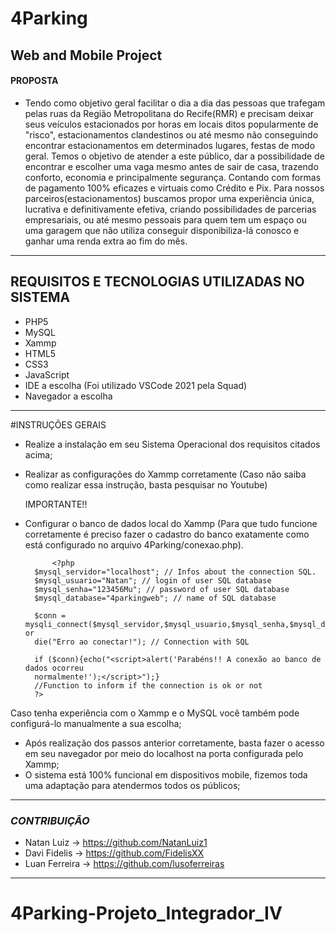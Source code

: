 # 4Parking

## Web and Mobile Project

  #### PROPOSTA
  
- Tendo como objetivo geral facilitar o dia a dia das pessoas que trafegam pelas ruas da Região Metropolitana do Recife(RMR) e precisam deixar seus veículos estacionados por horas em locais ditos popularmente de "risco", estacionamentos clandestinos ou até mesmo não conseguindo encontrar estacionamentos em determinados lugares, festas de modo geral. Temos o objetivo de atender a este público, dar a possibilidade de encontrar e escolher uma vaga mesmo antes de sair de casa, trazendo conforto, economia e principalmente segurança. Contando com formas de pagamento 100% eficazes e virtuais como Crédito e Pix.
Para nossos parceiros(estacionamentos) buscamos propor uma experiência única, lucrativa e definitivamente efetiva, criando possibilidades de parcerias empresariais, ou até mesmo pessoais para quem tem um espaço ou uma garagem que não utiliza conseguir disponibiliza-lá conosco e ganhar uma renda extra ao fim do mês.

--------------------------------------------------------------------------

  ## REQUISITOS E TECNOLOGIAS UTILIZADAS NO SISTEMA
  
- PHP5
- MySQL
- Xammp
- HTML5
- CSS3
- JavaScript
- IDE a escolha (Foi utilizado VSCode 2021 pela Squad)
- Navegador a escolha

--------------------------------------------------------------------------------

  #INSTRUÇÕES GERAIS

- Realize a instalação em seu Sistema Operacional dos requisitos citados acima;
- Realizar as configurações do Xammp corretamente (Caso não saiba como realizar essa instrução, basta pesquisar no Youtube)

    IMPORTANTE!!
- Configurar o banco de dados local do Xammp (Para que tudo funcione corretamente é preciso fazer o cadastro do banco exatamente como está configurado no arquivo 4Parking/conexao.php).

			<?php
		$mysql_servidor="localhost"; // Infos about the connection SQL.
		$mysql_usuario="Natan"; // login of user SQL database
		$mysql_senha="123456Mu"; // password of user SQL database
		$mysql_database="4parkingweb"; // name of SQL database

		$conn = mysqli_connect($mysql_servidor,$mysql_usuario,$mysql_senha,$mysql_database) or
		die("Erro ao conectar!"); // Connection with SQL

		if ($conn){echo("<script>alert('Parabéns!! A conexão ao banco de dados ocorreu
		normalmente!');</script>");}
		//Function to inform if the connection is ok or not
		?>
Caso tenha experiência com o Xammp e o MySQL você também pode configurá-lo manualmente a sua escolha;

- Após realização dos passos anterior corretamente, basta fazer o acesso em seu navegador por meio do localhost na porta configurada pelo Xammp;
- O sistema está 100% funcional em dispositivos mobile, fizemos toda uma adaptação para atendermos todos os públicos;

----------------------------------------------------------------


  ### _CONTRIBUIÇÃO_
- Natan Luiz -> https://github.com/NatanLuiz1
- Davi Fidelis -> https://github.com/FidelisXX
- Luan Ferreira -> https://github.com/lusoferreiras

-------------------------------------------------------------------
# 4Parking-Projeto_Integrador_IV
